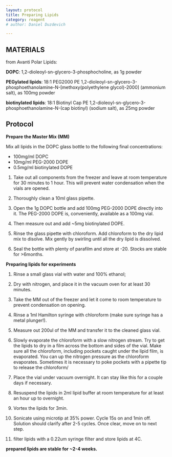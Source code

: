 ```yaml
---
layout: protocol
title: Preparing Lipids 
category: reagent 
# author: Daniel Duzdevich 

---
```


MATERIALS
---------
from Avanti Polar Lipids:

**DOPC**: 
1,2-dioleoyl-sn-glycero-3-phosphocholine, as 1g powder

**PEGylated lipids**: 18:1 PEG2000 PE
1,2-dioleoyl-sn-glycero-3-phosphoethanolamine-N-\[methoxy(polyethylene
glycol)-2000\] (ammonium salt), as 100mg powder

**biotinylated lipids**: 18:1 Biotinyl Cap PE
1,2-dioleoyl-sn-glycero-3-phosphoethanolamine-N-(cap biotinyl) (sodium
salt), as 25mg powder


Protocol
----

**Prepare the Master Mix (MM)** 

Mix all lipids in the DOPC glass bottle to the following final concentrations:

* 100mg/ml DOPC
* 10mg/ml PEG-2000 DOPE
* 0.5mg/ml biotinylated DOPE


1. Take out all components from the freezer and leave at room
temperature for 30 minutes to 1 hour. This will prevent water
condensation when the vials are opened.

2. Thoroughly clean a 10ml glass pipette.

3. Open the 1g DOPC bottle and add 100mg PEG-2000 DOPE directly into it.
The PEG-2000 DOPE is, conveniently, available as a 100mg vial.

4. Then measure out and add \~5mg biotinylated DOPE.

5. Rinse the glass pipette with chloroform. Add chloroform to the dry lipid mix
to disolve. Mix gently by swirling until all the dry lipid is
dissolved.

6. Seal the bottle with plenty of parafilm and store at -20. Stocks are stable for >6months.

**Preparing lipids for experiments**

1. Rinse a small glass vial with water and 100% ethanol; 

2. Dry with nitrogen, and place it in the vacuum oven for at least 30 minutes.

3. Take the MM out of the freezer and let it come to room temperature to
prevent condensation on opening.

4. Rinse a 1ml Hamilton syringe with chloroform (make sure syringe has a metal plunger!).
 
5. Measure out 200ul of the MM and transfer it to the cleaned glass vial.

6. Slowly evaporate the chloroform with a slow nitrogen stream. Try to
get the lipids to dry in a film across the bottom and sides of the vial. 
Make sure all the chloroform, including pockets caught under the lipid film, is evaporated. You can up the nitrogen
pressure as the chloroform evaporates. Sometimes it is necessary to poke pockets with a pipette tip to release the chloroform/

7. Place the vial under vacuum overnight. It can stay like this for a couple days if necessary.

8. Resuspend the lipids in 2ml lipid buffer at room temperature for at
least an hour up to overnight.

9. Vortex the lipids for 3min.

10. Sonicate using microtip at 35% power. Cycle 15s on and 1min off.
Solution should clarify after 2-5 cycles. Once clear, move on to next step.

11. filter lipids with a 0.22um syringe filter and store lipids at 4C.

**prepared lipids are stable for ~2-4 weeks.**
